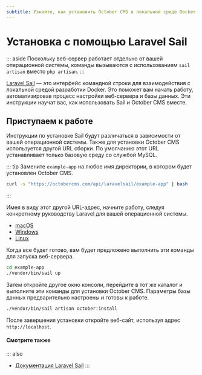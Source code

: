 ```yaml
---
subtitle: Узнайте, как установить October CMS в локальной среде Docker.
---
```

# Установка с помощью Laravel Sail

::: aside
Поскольку веб-сервер работает отдельно от вашей операционной системы, команды вызываются с использованием `sail artisan` вместо `php artisan`.
:::

[Laravel Sail](https://laravel.com/docs/9.x/sail) — это интерфейс командной строки для взаимодействия с локальной средой разработки Docker. Это поможет вам начать работу, автоматизировав процесс настройки веб-сервера и базы данных. Эти инструкции научат вас, как использовать Sail и October CMS вместе.

## Приступаем к работе

Инструкции по установке Sail будут различаться в зависимости от вашей операционной системы. Также для установки October CMS используется другой URL сборки. По умолчанию этот URL устанавливает только базовую среду со службой MySQL.

::: tip
Замените `example-app` на любое имя директории, в котором будет установлен October CMS.
```bash
curl -s "https://octobercms.com/api/laravelsail/example-app" | bash
```
:::

Имея в виду этот другой URL-адрес, начните работу, следуя конкретному руководству Laravel для вашей операционной системы.

- [macOS](https://laravel.com/docs/9.x/installation#getting-started-on-macos)
- [Windows](https://laravel.com/docs/9.x/installation#getting-started-on-windows)
- [Linux](https://laravel.com/docs/9.x/installation#getting-started-on-linux)

Когда все будет готово, вам будет предложено выполнить эти команды для запуска веб-сервера.

```bash
cd example-app
./vendor/bin/sail up
```

Затем откройте другое окно консоли, перейдите в тот же каталог и выполните эти команды для установки October CMS. Параметры базы данных предварительно настроены и готовы к работе.

```bash
./vendor/bin/sail artisan october:install
```

После завершения установки откройте веб-сайт, используя адрес `http://localhost`.

#### Смотрите также

::: also
* [Документация Laravel Sail](https://laravel.com/docs/9.x/sail)
:::

